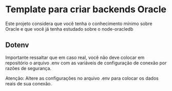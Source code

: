 # Template para criar backends Oracle

Este projeto considera que você tenha
o conhecimento mínimo sobre Oracle e
que você já tenha estudado sobre o node-oracledb

## Dotenv

Importante ressaltar que em caso real, você não deve colocar em repositório o arquivo .env com as variáveis de configuração de conexão por razões de segurança. 

Atenção: Altere as configurações no arquivo .env para colocar os dados reais de sua conexão. 